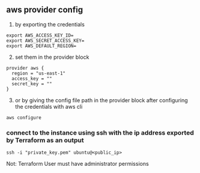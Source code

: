 ## aws provider config
1. by exporting the credentials
```shell
export AWS_ACCESS_KEY_ID=
export AWS_SECRET_ACCESS_KEY=
export AWS_DEFAULT_REGION=
```
2. set them in the provider block
```shell
provider aws {
  region = "us-east-1"
  access_key = ""
  secret_key = ""
}
```

3. or by giving the config file path in the provider block after configuring the credentials with aws cli
```shell
aws configure
```


### connect to the instance using ssh with the ip address exported by Terraform as an output
```shell
ssh -i "private_key.pem" ubuntu@<public_ip>
```


Not: Terraform User must have administrator permissions 